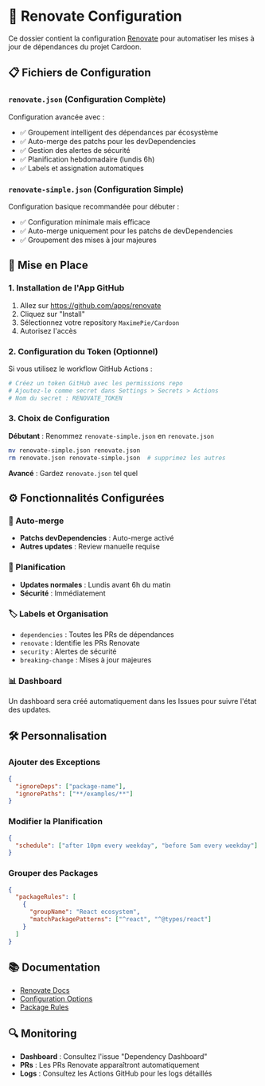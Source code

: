 # 🤖 Renovate Configuration

Ce dossier contient la configuration [Renovate](https://docs.renovatebot.com/) pour automatiser les mises à jour de dépendances du projet Cardoon.

## 📋 Fichiers de Configuration

### `renovate.json` (Configuration Complète)

Configuration avancée avec :

- ✅ Groupement intelligent des dépendances par écosystème
- ✅ Auto-merge des patchs pour les devDependencies
- ✅ Gestion des alertes de sécurité
- ✅ Planification hebdomadaire (lundis 6h)
- ✅ Labels et assignation automatiques

### `renovate-simple.json` (Configuration Simple)

Configuration basique recommandée pour débuter :

- ✅ Configuration minimale mais efficace
- ✅ Auto-merge uniquement pour les patchs de devDependencies
- ✅ Groupement des mises à jour majeures

## 🚀 Mise en Place

### 1. Installation de l'App GitHub

1. Allez sur https://github.com/apps/renovate
2. Cliquez sur "Install"
3. Sélectionnez votre repository `MaximePie/Cardoon`
4. Autorisez l'accès

### 2. Configuration du Token (Optionnel)

Si vous utilisez le workflow GitHub Actions :

```bash
# Créez un token GitHub avec les permissions repo
# Ajoutez-le comme secret dans Settings > Secrets > Actions
# Nom du secret : RENOVATE_TOKEN
```

### 3. Choix de Configuration

**Débutant** : Renommez `renovate-simple.json` en `renovate.json`

```bash
mv renovate-simple.json renovate.json
rm renovate.json renovate-simple.json  # supprimez les autres
```

**Avancé** : Gardez `renovate.json` tel quel

## ⚙️ Fonctionnalités Configurées

### 🔄 Auto-merge

- **Patchs devDependencies** : Auto-merge activé
- **Autres updates** : Review manuelle requise

### 📅 Planification

- **Updates normales** : Lundis avant 6h du matin
- **Sécurité** : Immédiatement

### 🏷️ Labels et Organisation

- `dependencies` : Toutes les PRs de dépendances
- `renovate` : Identifie les PRs Renovate
- `security` : Alertes de sécurité
- `breaking-change` : Mises à jour majeures

### 📊 Dashboard

Un dashboard sera créé automatiquement dans les Issues pour suivre l'état des updates.

## 🛠️ Personnalisation

### Ajouter des Exceptions

```json
{
  "ignoreDeps": ["package-name"],
  "ignorePaths": ["**/examples/**"]
}
```

### Modifier la Planification

```json
{
  "schedule": ["after 10pm every weekday", "before 5am every weekday"]
}
```

### Grouper des Packages

```json
{
  "packageRules": [
    {
      "groupName": "React ecosystem",
      "matchPackagePatterns": ["^react", "^@types/react"]
    }
  ]
}
```

## 📚 Documentation

- [Renovate Docs](https://docs.renovatebot.com/)
- [Configuration Options](https://docs.renovatebot.com/configuration-options/)
- [Package Rules](https://docs.renovatebot.com/configuration-options/#packagerules)

## 🔍 Monitoring

- **Dashboard** : Consultez l'issue "Dependency Dashboard"
- **PRs** : Les PRs Renovate apparaîtront automatiquement
- **Logs** : Consultez les Actions GitHub pour les logs détaillés
